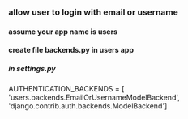 ### allow user to login with email or username

#### assume your app name is users 

#### create file backends.py in users app

##### in settings.py
AUTHENTICATION_BACKENDS = [
    'users.backends.EmailOrUsernameModelBackend', 'django.contrib.auth.backends.ModelBackend']
    
    
